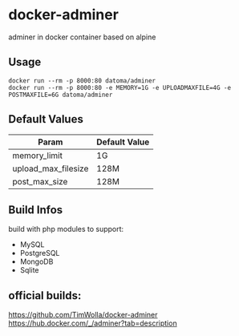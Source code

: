 # docker-adminer
adminer in docker container based on alpine

## Usage
    docker run --rm -p 8000:80 datoma/adminer
    docker run --rm -p 8000:80 -e MEMORY=1G -e UPLOADMAXFILE=4G -e POSTMAXFILE=6G datoma/adminer
  
## Default Values
| Param               | Default Value  |
|---------------------|----------------|
| memory_limit        | 1G             |
| upload_max_filesize | 128M           |
| post_max_size       | 128M           |
    
## Build Infos
build with php modules to support:
- MySQL
- PostgreSQL
- MongoDB
- Sqlite

## official builds:
https://github.com/TimWolla/docker-adminer
https://hub.docker.com/_/adminer?tab=description
